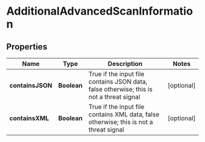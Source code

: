 
# AdditionalAdvancedScanInformation

## Properties
Name | Type | Description | Notes
------------ | ------------- | ------------- | -------------
**containsJSON** | **Boolean** | True if the input file contains JSON data, false otherwise; this is not a threat signal |  [optional]
**containsXML** | **Boolean** | True if the input file contains XML data, false otherwise; this is not a threat signal |  [optional]



